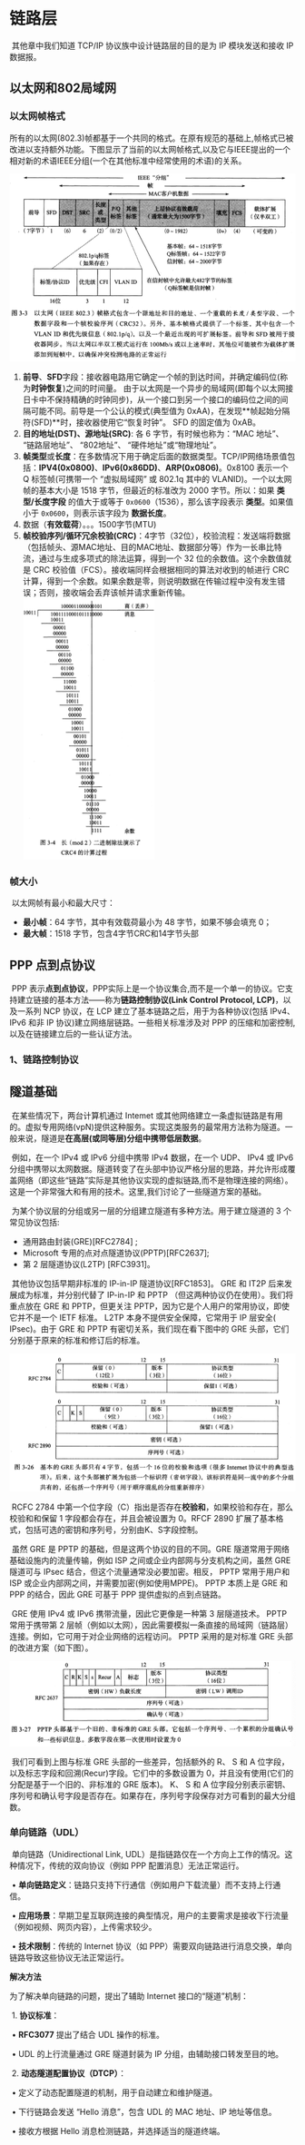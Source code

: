 # 链路层

​		其他章中我们知道 TCP/IP 协议族中设计链路层的目的是为 IP 模块发送和接收 IP 数据报。

## 以太网和802局域网

### 以太网帧格式

​		所有的以太网(802.3)帧都基于一个共同的格式。在原有规范的基础上,帧格式已被改进以支持额外功能。下图显示了当前的以太网帧格式,以及它与IEEE提出的一个相对新的术语IEEE分组(一个在其他标准中经常使用的术语)的关系。

![image-20250115103311910](markdownimage/image-20250115103311910.png)

1. **前导**、**SFD**字段：接收器电路用它确定一个帧的到达时间，并确定编码位(称为**时钟恢复**)之间的时间量。
           由于以太网是一个异步的局域网(即每个以太网接日卡中不保持精确的时钟同步)，从一个接口到另一个接口的编码位之间的间隔可能不同。前导是一个公认的模式(典型值为 0xAA)，在发现**帧起始分隔符(SFD)**时，接收器使用它“恢复时钟”。 SFD 的固定值为 0xAB。
2. **目的地址(DST)、源地址(SRC)**: 各 6 字节，有时候也称为：“MAC 地址”、 “链路层地址”、 “802地址”、 “硬件地址”或“物理地址”。
3. **帧类型**或**长度**：在多数情况下用于确定后面的数据类型。TCP/IP网络场景值包括：**IPV4(0x0800)**、**IPv6(0x86DD)**、**ARP(0x0806)**。0x8100 表示一个 Q 标签帧(可携带一个 “虚拟局域网” 或 802.1q 其中的 VLANID)。一个以太网帧的基本大小是 1518 字节，但最近的标准改为 2000 字节。所以：如果 **类型/长度字段** 的值大于或等于 `0x0600`（1536），那么该字段表示 **类型**。如果值小于 `0x0600`，则表示该字段为 **数据长度**。
4. 数据（**有效载荷**）。。。1500字节(MTU)
5. **帧校验序列/循环冗余校验(CRC)**：4字节（32位），校验流程：发送端将数据（包括帧头、源MAC地址、目的MAC地址、数据部分等）作为一长串比特流，通过与生成多项式的除法运算，得到一个 32 位的余数值。这个余数值就是 CRC 校验值（FCS）。接收端同样会根据相同的算法对收到的帧进行 CRC 计算，得到一个余数。如果余数是零，则说明数据在传输过程中没有发生错误；否则，接收端会丢弃该帧并请求重新传输。
   <img src="markdownimage/image-20250119171316369.png" alt="image-20250119171316369" style="zoom: 45%;" />

### 帧大小

​	以太网帧有最小和最大尺寸：

- **最小帧**：64 字节，其中有效载荷最小为 48 字节，如果不够会填充 0；
- **最大帧**：1518 字节，包含4字节CRC和14字节头部

## PPP 点到点协议

​		PPP 表示**点到点协议**，PPP实际上是一个协议集合,而不是一个单一的协议。它支持建立链接的基本方法——称为**链路控制协议(Link Control Protocol, LCP)**，以及一系列 NCP 协议，在 LCP 建立了基本链路之后，用于为各种协议(包括 IPv4、 IPv6 和非 IP 协议)建立网络层链路。一些相关标准涉及对 PPP 的压缩和加密控制,以及在链接建立后的一些认证方法。

### 1、链路控制协议





## 隧道基础

​		在某些情况下，两台计算机通过 Intemet 或其他网络建立一条虚拟链路是有用的。虚拟专用网络(vpN)提供这种服务。实现这类服务的最常用方法称为隧道。一般来说，隧道是**在高层(或同等层)分组中携带低层数据**。

​		例如，在一个 IPv4 或 IPv6 分组中携带 IPv4 数据，在一个 UDP、 IPv4 或 IPv6 分组中携带以太网数据。隧道转变了在头部中协议严格分层的思路，并允许形成覆盖网络（即这些“链路”实际是其他协议实现的虚拟链路,而不是物理连接的网络）。这是一个非常强大和有用的技术。这里,我们讨论了一些隧道方案的基础。

​		为某个协议层的分组或另一层的分组建立隧道有多种方法。用于建立隧道的 3 个常见协议包括:

- 通用路由封装(GRE)[RFC2784] ;
- Microsoft 专用的点对点隧道协议(PPTP)[RFC2637];
- 第 2 层隧道协议(L2TP) [RFC3931]。

​		其他协议包括早期非标准的 IP-in-IP 隧道协议[RFC1853]。 GRE 和 IT2P 后来发展成为标准，并分别代替了 IP-in-IP 和 PPTP （但这两种协议仍在使用）。我们将重点放在 GRE 和 PPTP，但更关注 PPTP，因为它是个人用户的常用协议，即使它并不是一个 IETF 标准。 L2TP 本身不提供安全保障，它常用于 IP 层安全( IPsec)。由于 GRE 和 PPTP 有密切关系，我们现在看下图中的 GRE 头部，它们分别基于原来的标准和修订后的标准。

![image-20250124173652426](markdownimage/image-20250124173652426.png)

​		RCFC 2784 中第一个位字段（C）指出是否存在**校验和**，如果校验和存在，那么校验和和保留 1 字段都会存在，并且会被设置为 0。RFCF 2890 扩展了基本格式，包括可选的密钥和序列号，分别由K、S字段控制。

​		虽然 GRE 是 PPTP 的基础，但是这两个协议的目的不同。GRE 隧道常用于网络基础设施内的流量传输，例如 ISP 之间或企业内部网与分支机构之间，虽然 GRE 隧道可与 IPsec 结合，但这个流量通常没必要加密。相反， PPTP 常用于用户和 ISP 或企业内部网之间，并需要加密(例如使用MPPE)。 PPTP 本质上是 GRE 和 PPP 的结合，因此 GRE 可基于 PPP 提供虚拟的点到点链路。

​	GRE 使用 IPv4 或 IPv6 携带流量，因此它更像是一种第 3 层隧道技术。 PPTP 常用于携带第 2 层帧（例如以太网），因此需要模拟一条直接的局域网（链路层）连接。例如，它可用于对企业网络的远程访问。 PPTP 采用的是对标准 GRE 头部的改进方案（如下图）。		

![image-20250124175012445](markdownimage/image-20250124175012445.png)

​		我们可看到上图与标准 GRE 头部的一些差异，包括额外的 R、 S 和 A 位字段，以及标志字段和回溯(Recur)字段。它们中的多数设置为 0，并且没有使用(它们的分配是基于一个旧的、非标准的 GRE 版本)。 K、 S 和 A 位字段分别表示密钥、序列号和确认号字段是否存在。如果存在，序列号字段保存对方可看到的最大分组数。

### 单向链路（UDL）

​		单向链路（Unidirectional Link, UDL）是指链路仅在一个方向上工作的情况。这种情况下，传统的双向协议（例如 PPP 配置消息）无法正常运行。

​	•	**单向链路定义**：链路只支持下行通信（例如用户下载流量）而不支持上行通信。

​	•	**应用场景**：早期卫星互联网连接的典型情况，用户的主要需求是接收下行流量（例如视频、网页内容），上传需求较少。

​	•	**技术限制**：传统的 Internet 协议（如 PPP）需要双向链路进行消息交换，单向链路导致这些协议无法正常运行。

**解决方法**

为了解决单向链路的问题，提出了辅助 Internet 接口的“隧道”机制：

​	1.	**协议标准**：

​	•	**RFC3077** 提出了结合 UDL 操作的标准。

​	•	UDL 的上行流量通过 GRE 隧道封装为 IP 分组，由辅助接口转发至目的地。

​	2.	**动态隧道配置协议（DTCP）**：

​	•	定义了动态配置隧道的机制，用于自动建立和维护隧道。

​	•	下行链路会发送 “Hello 消息”，包含 UDL 的 MAC 地址、IP 地址等信息。

​	•	接收方根据 Hello 消息检测链路，并选择适当的隧道终端。







